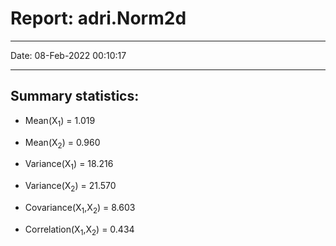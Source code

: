 # Report: adri.Norm2d

-----------------------------------------------------------------------------
Date:                                                       08-Feb-2022 00:10:17  

-----------------------------------------------------------------------------
## Summary statistics:

- Mean(X<sub>1</sub>) = 1.019
- Mean(X<sub>2</sub>) = 0.960 

- Variance(X<sub>1</sub>) = 18.216
- Variance(X<sub>2</sub>) = 21.570 

- Covariance(X<sub>1</sub>,X<sub>2</sub>) = 8.603
- Correlation(X<sub>1</sub>,X<sub>2</sub>) = 0.434 
